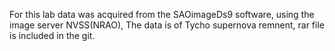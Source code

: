 For this lab data was acquired from the SAOimageDs9 software, using the image server NVSS(NRAO), The data is of Tycho supernova remnent, rar file is included in the git.